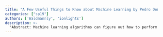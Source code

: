 ```yaml
---
title: "A Few Useful Things to Know about Machine Learning by Pedro Domingos"
categories: ["sp19"]
authors: ['Waldmannly', 'ionlights']
description: >-
  "Abstract: Machine learning algorithms can figure out how to perform  important tasks by generalizing from examples. This is often feasible and  cost-effective where manual programming is not. As more data becomes  available, more ambitious problems can be tackled. As a result, machine  learning is widely used in computer science and other fields. However,  developing successful machine learning applications requires a substantial amount of "black art" that is hard to find in textbooks. This article summarizes twelve key lessons that machine learning researchers and practitioners have learned. These include pitfalls to avoid, important  issues to focus on, and answers to common questions."
---
```

